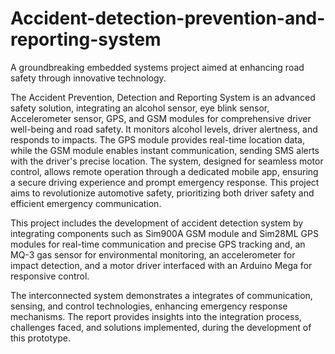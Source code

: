 # Accident-detection-prevention-and-reporting-system

A groundbreaking embedded systems project aimed at enhancing road safety through innovative technology.

The Accident Prevention, Detection and Reporting System is an advanced safety solution, integrating an alcohol sensor, eye blink sensor, Accelerometer sensor, GPS, and GSM modules for comprehensive driver well-being and road safety. It monitors alcohol levels, driver alertness, and responds to impacts. The GPS module provides real-time location data, while the GSM module enables instant communication, sending SMS alerts with the driver's precise location. The system, designed for seamless motor control, allows remote operation through a dedicated mobile app, ensuring a secure driving experience and prompt emergency response. This project aims to revolutionize automotive safety, prioritizing both driver safety and efficient emergency communication.

This project includes the development of  accident detection system by integrating components such as Sim900A GSM module and Sim28ML GPS modules for real-time communication and precise GPS tracking and, an MQ-3 gas sensor for environmental monitoring, an accelerometer for impact detection, and a motor driver interfaced with an Arduino Mega for responsive control.

 The interconnected system demonstrates a integrates of communication, sensing, and control technologies, enhancing emergency response mechanisms. The report provides insights into the integration process, challenges faced, and solutions implemented, during the development of this prototype.
